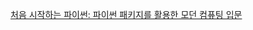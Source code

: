 [처음 시작하는 파이썬: 파이썬 패키지를 활용한 모던 컴퓨팅 입문](https://learning.oreilly.com/library/view/ceoeum-sijaghaneun-paisseon/9788968482397/)
